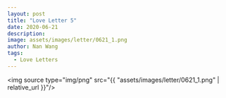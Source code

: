 ```yaml
---
layout: post
title: "Love Letter 5"
date: 2020-06-21
description:
image: assets/images/letter/0621_1.png
author: Nan Wang
tags:
  - Love Letters
---
```



<img source type="img/png" src="{{ "assets/images/letter/0621_1.png" | relative_url }}"/>
